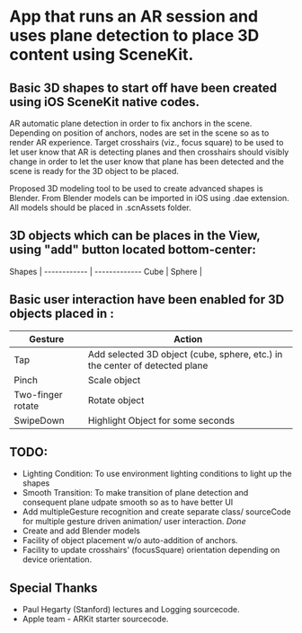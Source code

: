 # App that runs an AR session and uses plane detection to place 3D content using SceneKit.  

## Basic 3D shapes to start off have been created using iOS SceneKit native codes. 

AR automatic plane detection in order to fix anchors in the scene. Depending on position of anchors, nodes are set in the scene so as to render AR experience. Target crosshairs (viz., focus square) to be used to let user know that AR is detecting planes and then crosshairs should visibly change in order to let the user know that plane has been detected and the scene is ready for the 3D object to be placed.

Proposed 3D modeling tool to be used to create advanced shapes is Blender. From Blender models can be imported in iOS using .dae extension. All models should be placed in .scnAssets folder.

## 3D objects which can be places in the View, using "add" button located bottom-center:

Shapes | 
------------ | -------------
Cube |
Sphere |

## Basic user interaction have been enabled for 3D objects placed in :

Gesture | Action
------------ | -------------
Tap | Add selected 3D object (cube, sphere, etc.) in the center of detected plane 
Pinch | Scale object
Two-finger rotate | Rotate object
SwipeDown | Highlight Object for some seconds

## TODO:
* Lighting Condition: To use environment lighting conditions to light up the shapes
* Smooth Transition: To make transition of plane detection and consequent plane udpate smooth so as to have better UI
* Add multipleGesture recognition and create separate class/ sourceCode for multiple gesture driven animation/ user interaction. *Done*
* Create and add Blender models
* Facility of object placement w/o auto-addition of anchors.
* Facility to update crosshairs' (focusSquare) orientation depending on device orientation.

## Special Thanks
* Paul Hegarty (Stanford) lectures and Logging sourcecode.
* Apple team - ARKit starter sourcecode.
